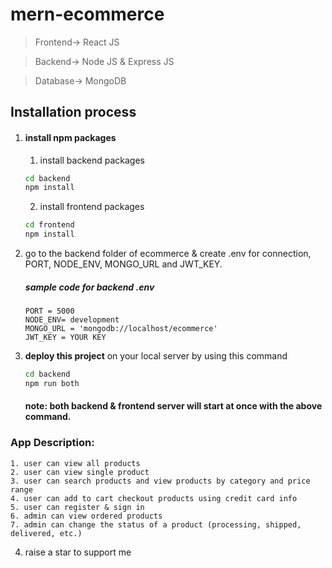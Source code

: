 # mern-ecommerce

> Frontend-> React JS

> Backend-> Node JS & Express JS

> Database-> MongoDB

## Installation process
1. #### install npm packages
    1. install backend packages
    ```bash
    cd backend
    npm install
    ```
    2. install frontend packages
    ```bash
    cd frontend
    npm install
    ```
2. go to the backend folder of ecommerce & create .env for connection, PORT, NODE_ENV, MONGO_URL and JWT_KEY.
    
    ##### sample code for backend .env
    ```env
   PORT = 5000
   NODE_ENV= development
   MONGO_URL = 'mongodb://localhost/ecommerce'
   JWT_KEY = YOUR KEY
    ```
3. <b>deploy this project</b> on your local server by using this command
    ```bash
    cd backend
    npm run both
    ```
    #### note: both backend & frontend server will start at once with the above command.
    
### App Description:
    1. user can view all products
    2. user can view single product
    3. user can search products and view products by category and price range
    4. user can add to cart checkout products using credit card info
    5. user can register & sign in
    6. admin can view ordered products
    7. admin can change the status of a product (processing, shipped, delivered, etc.)

4. raise a star to support me
